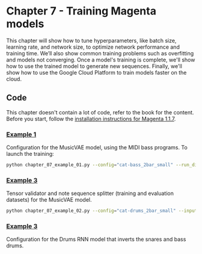 # Chapter 7 - Training Magenta models

This chapter will show how to tune hyperparameters, like batch size, learning rate, and network size, to optimize network performance and training time. We’ll also show common training problems such as overfitting and models not converging. Once a model's training is complete, we'll show how to use the trained model to generate new sequences. Finally, we'll show how to use the Google Cloud Platform to train models faster on the cloud.

## Code

This chapter doesn't contain a lot of code, refer to the book for the content. Before you start, follow the [installation instructions for Magenta 1.1.7](https://github.com/PacktPublishing/hands-on-music-generation-with-magenta/tree/master/Chapter01#installing-magenta).

### [Example 1](chapter_07_example_01.py)

Configuration for the MusicVAE model, using the MIDI bass programs. To launch the training:

```bash
python chapter_07_example_01.py --config="cat-bass_2bar_small" --run_dir="..."
```

### [Example 3](chapter_07_example_02.py)

Tensor validator and note sequence splitter (training and evaluation datasets) for the MusicVAE model.

```bash
python chapter_07_example_02.py --config="cat-drums_2bar_small" --input="notesequences.tfrecord" --output_dir="sequence_examples"
```

### [Example 3](chapter_07_example_03.py)

Configuration for the Drums RNN model that inverts the snares and bass drums.
